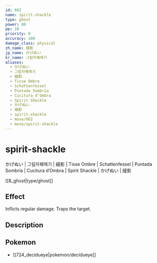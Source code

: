 ```yaml
---
id: 662
name: spirit-shackle
type: ghost
power: 80
pp: 10
priority: 0
accuracy: 100
damage_class: physical
zh_name: 缝影
jp_name: かげぬい
kr_name: 그림자꿰매기
aliases:
  - かげぬい
  - 그림자꿰매기
  - 縫影
  - Tisse Ombre
  - Schattenfessel
  - Puntada Sombría
  - Cucitura d’Ombra
  - Spirit Shackle
  - かげぬい
  - 缝影
  - spirit-shackle
  - move/662
  - move/spirit-shackle
---
```

# spirit-shackle
    
かげぬい | 그림자꿰매기 | 縫影 | Tisse Ombre | Schattenfessel | Puntada Sombría | Cucitura d’Ombra | Spirit Shackle | かげぬい | 缝影

[[8_ghost|type/ghost]]

## Effect

Inflicts regular damage.  Traps the target.

## Description



## Pokemon

- [[724_decidueye|pokemon/decidueye]]

